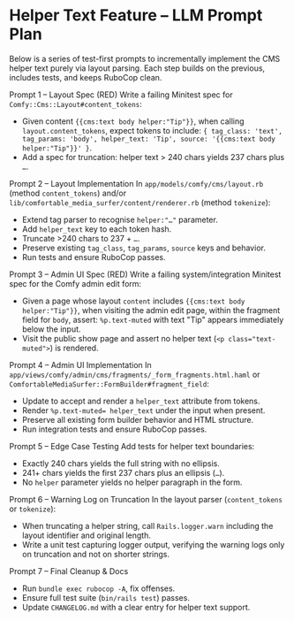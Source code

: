 # Helper Text Feature – LLM Prompt Plan

Below is a series of test-first prompts to incrementally implement the CMS helper text purely via layout parsing. Each step builds on the previous, includes tests, and keeps RuboCop clean.

Prompt 1 – Layout Spec (RED)
Write a failing Minitest spec for `Comfy::Cms::Layout#content_tokens`:
- Given content `{{cms:text body helper:"Tip"}}`,
  when calling `layout.content_tokens`, expect tokens to include:
  `{ tag_class: 'text', tag_params: 'body', helper_text: 'Tip', source: '{{cms:text body helper:"Tip"}}' }`.
- Add a spec for truncation: helper text > 240 chars yields 237 chars plus `…`.

Prompt 2 – Layout Implementation
In `app/models/comfy/cms/layout.rb` (method `content_tokens`) and/or `lib/comfortable_media_surfer/content/renderer.rb` (method `tokenize`):
- Extend tag parser to recognise `helper:"…"` parameter.
- Add `helper_text` key to each token hash.
- Truncate >240 chars to 237 + `…`.
- Preserve existing `tag_class`, `tag_params`, `source` keys and behavior.
- Run tests and ensure RuboCop passes.

Prompt 3 – Admin UI Spec (RED)
Write a failing system/integration Minitest spec for the Comfy admin edit form:
- Given a page whose layout `content` includes `{{cms:text body helper:"Tip"}}`,
  when visiting the admin edit page, within the fragment field for `body`, assert:
  `%p.text-muted` with text "Tip" appears immediately below the input.
- Visit the public show page and assert no helper text (`<p class="text-muted">`) is rendered.

Prompt 4 – Admin UI Implementation
In `app/views/comfy/admin/cms/fragments/_form_fragments.html.haml` or
`ComfortableMediaSurfer::FormBuilder#fragment_field`:
- Update to accept and render a `helper_text` attribute from tokens.
- Render `%p.text-muted= helper_text` under the input when present.
- Preserve all existing form builder behavior and HTML structure.
- Run integration tests and ensure RuboCop passes.

Prompt 5 – Edge Case Testing
Add tests for helper text boundaries:
- Exactly 240 chars yields the full string with no ellipsis.
- 241+ chars yields the first 237 chars plus an ellipsis (`…`).
- No `helper` parameter yields no helper paragraph in the form.

Prompt 6 – Warning Log on Truncation
In the layout parser (`content_tokens` or `tokenize`):
- When truncating a helper string, call `Rails.logger.warn`
  including the layout identifier and original length.
- Write a unit test capturing logger output, verifying the warning
  logs only on truncation and not on shorter strings.

Prompt 7 – Final Cleanup & Docs
- Run `bundle exec rubocop -A`, fix offenses.
- Ensure full test suite (`bin/rails test`) passes.
- Update `CHANGELOG.md` with a clear entry for helper text support.